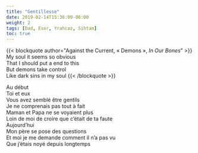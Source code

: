 ```yaml
---
title: "Gentillesse"
date: 2019-02-14T15:36:09-06:00
weight: 2
tags: [Dad, Esor, Yrahcaz, Sihtam]
toc: true
---
```


{{< blockquote author="Against the Current, « Demons », *In Our Bones*" >}}
My soul it seems so obvious  
That I should put a end to this  
But demons take control  
Like  dark sins in my soul
{{< /blockquote >}}

Au début  
Toi et eux  
Vous avez semblé être gentils  
Je ne comprenais pas tout à fait  
Maman et Papa ne se voyaient plus  
Loin de moi de croire que c’était de ta faute  
Aujourd’hui  
Mon père se pose des questions  
Et moi je me demande comment il n’a pas vu  
Que j’étais noyé depuis longtemps
